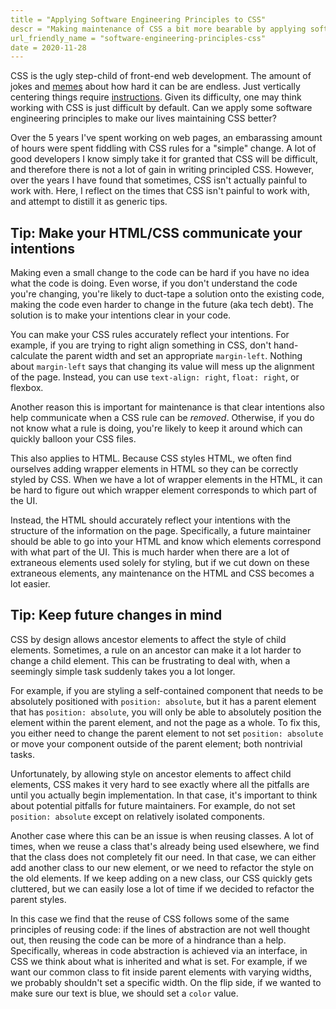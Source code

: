 ```yaml
---
title = "Applying Software Engineering Principles to CSS"
descr = "Making maintenance of CSS a bit more bearable by applying software engineering principles."
url_friendly_name = "software-engineering-principles-css"
date = 2020-11-28
---
```


CSS is the ugly step-child of front-end web development. The amount of jokes
and [memes][reddit] about how hard it can be are endless. Just vertically centering things require [instructions][instructions]. Given its difficulty, one may think working with CSS is just difficult by default. Can we apply some software engineering principles to make our lives maintaining CSS better?

Over the 5 years I've spent working on web pages, an embarassing amount of hours
were spent fiddling with CSS rules for a "simple" change. A lot of good developers I know simply take it for granted that CSS will be difficult, and therefore there is not a lot of gain in writing principled CSS. However, over the years I have found that sometimes, CSS isn't actually painful to work with. Here, I reflect on the times that CSS isn't painful to work with, and attempt to distill it as generic tips.

## Tip: Make your HTML/CSS communicate your intentions

Making even a small change to the code can be hard if you have no idea what the
code is doing. Even worse, if you don't understand the code you're changing,
you're likely to duct-tape a solution onto the existing code, making the code
even harder to change in the future (aka tech debt). The solution is to make
your intentions clear in your code.

You can make your CSS rules accurately reflect your intentions. For example,
if you are trying to right align something in CSS, don't hand-calculate the
parent width and set an appropriate `margin-left`. Nothing about `margin-left` says that changing its value will mess up the alignment of the page. Instead, you can use `text-align: right`, `float: right`, or flexbox.

Another reason this is important for maintenance is that clear intentions also help communicate when a CSS rule can be *removed*. Otherwise, if you do not know what a rule is doing, you're likely to keep it around which can quickly balloon your CSS files.

This also applies to HTML. Because CSS styles HTML, we often find ourselves
adding wrapper elements in HTML so they can be correctly styled by CSS.
When we have a lot of wrapper elements in the HTML, it can be hard to figure
out which wrapper element corresponds to which part of the UI.

Instead, the HTML should accurately reflect your intentions with the structure
of the information on the page. Specifically, a future maintainer should be able
to go into your HTML and know which elements correspond with what part of the UI. This is much harder when there are a lot of extraneous elements used solely for styling, but if we cut down on these extraneous elements, any maintenance
on the HTML and CSS becomes a lot easier.

## Tip: Keep future changes in mind

CSS by design allows ancestor elements to affect the style of child elements.
Sometimes, a rule on an ancestor can make it a lot harder to change a child
element. This can be frustrating to deal with, when a seemingly simple task
suddenly takes you a lot longer.

For example, if you are styling a self-contained component that needs to
be absolutely positioned with `position: absolute`, but it has a parent element
that has `position: absolute`, you will only be able to absolutely position
the element within the parent element, and not the page as a whole. To fix this,
you either need to change the parent element to not set `position: absolute` or
move your component outside of the parent element; both nontrivial tasks.

Unfortunately, by allowing style on ancestor elements to affect child elements,
CSS makes it very hard to see exactly where all the pitfalls are until you
actually begin implementation. In that case, it's important to think about
potential pitfalls for future maintainers. For example, do not set
`position: absolute` except on relatively isolated components.

Another case where this can be an issue is when reusing classes. A lot of times,
when we reuse a class that's already being used elsewhere, we find that the
class does not completely fit our need. In that case, we can either add another
class to our new element, or we need to refactor the style on the old elements.
If we keep adding on a new class, our CSS quickly gets cluttered, but we can easily lose a lot of time if we decided to refactor the parent styles.

In this case we find that the reuse of CSS follows some of the same principles
of reusing code: if the lines of abstraction are not well thought out, then
reusing the code can be more of a hindrance than a help. Specifically, whereas
in code abstraction is achieved via an interface, in CSS we think about what is
inherited and what is set. For example, if we want our common class to fit
inside parent elements with varying widths, we probably shouldn't set a specific
width. On the flip side, if we wanted to make sure our text is blue, we should
set a `color` value.


[instructions]: http://howtocenterincss.com/
[reddit]: https://www.reddit.com/r/ProgrammerHumor/comments/a6rkoa/the_pains_of_css/?ref=share&ref_source=link
[prag]: https://pragprog.com/titles/tpp20/the-pragmatic-programmer-20th-anniversary-edition/
